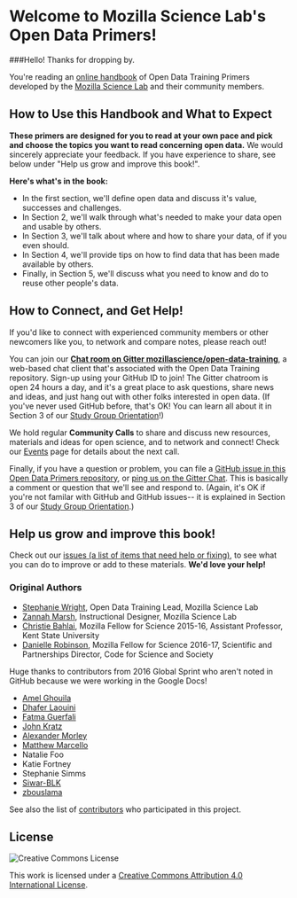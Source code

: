 # Welcome to Mozilla Science Lab's Open Data Primers!

###Hello! Thanks for dropping by.

You're reading an [online handbook](https://mozillascience.github.io/open-data-primers/) of Open Data Training Primers developed by the [Mozilla Science Lab](https://science.mozilla.org/) and their community members.  

## How to Use this Handbook and What to Expect

**These primers are designed for you to read at your own pace and pick and choose the topics you want to read concerning open data.**  We would sincerely appreciate your feedback.  If you have experience to share, see below under "Help us grow and improve this book!".

**Here's what's in the book:**
* In the first section, we'll define open data and discuss it's value, successes and challenges.
* In Section 2, we'll walk through what's needed to make your data open and usable by others.
* In Section 3, we'll talk about where and how to share your data, of if you even should.
* In Section 4, we'll provide tips on how to find data that has been made available by others.
* Finally, in Section 5, we'll discuss what you need to know and do to reuse other people's data.

## How to Connect, and Get Help!
If you'd like to connect with experienced community members or other newcomers like you, to network and compare notes, please reach out!

You can join our **[Chat room on Gitter mozillascience/open-data-training](https://gitter.im/mozillascience/open-data-training)**, a web-based chat client that's associated with the Open Data Training repository. Sign-up using your GitHub ID to join! The Gitter chatroom is open 24 hours a day, and it's a great place to ask questions, share news and ideas, and just hang out with other folks interested in open data. (If you've never used GitHub before, that's OK! You can learn all about it in Section 3 of our [Study Group Orientation](https://mozillascience.github.io/study-group-onboarding/index.html)!)

We hold regular **Community Calls** to share and discuss new resources, materials and ideas for open science, and to network and connect!  Check our [Events](https://science.mozilla.org/programs/events) page for details about the next call.

Finally, if you have a question or problem, you can file a [GitHub issue in this Open Data Primers repository](https://github.com/mozillascience/open-data-primers/issues), or [ping us on the Gitter Chat](https://gitter.im/mozillascience/open-data-training). This is basically a comment or question that we'll see and respond to. (Again, it's OK if you're not familar with GitHub and GitHub issues-- it is explained in Section 3 of our [Study Group Orientation](https://mozillascience.github.io/study-group-onboarding/index.html).)

## Help us grow and improve this book!
Check out our [issues (a list of items that need help or fixing)](https://github.com/mozillascience/open-data-primers/issues), to see what you can do to improve or add to these materials. **We'd love your help!**

### Original Authors
* [Stephanie Wright](https://github.com/stephwright), Open Data Training Lead, Mozilla Science Lab
* [Zannah Marsh](https://github.com/zee-moz), Instructional Designer, Mozilla Science Lab
* [Christie Bahlai](https://github.com/cbahlai), Mozilla Fellow for Science 2015-16, Assistant Professor, Kent State University
* [Danielle Robinson](https://github.com/daniellecrobinson), Mozilla Fellow for Science 2016-17, Scientific and Partnerships Director, Code for Science and Society

Huge thanks to contributors from 2016 Global Sprint who aren't noted in GitHub because we were working in the Google Docs!
* [Amel Ghouila](https://github.com/amelgh)
* [Dhafer Laouini](https://github.com/Dhaferl)
* [Fatma Guerfali](https://github.com/FatmaZG)
* [John Kratz](https://github.com/JEK-III)
* [Alexander Morley](https://github.com/alexmorley)
* [Matthew Marcello](https://github.com/mmarcello)
* Natalie Foo
* Katie Fortney
* Stephanie Simms
* [Siwar-BLK](https://github.com/Siwar-BLK)
* [zbouslama](https://github.com/zbouslama)

See also the list of [contributors](https://github.com/mozillascience/open-data-primers/graphs/contributors) who participated in this project.

## License
![Creative Commons License](https://i.creativecommons.org/l/by/4.0/88x31.png)

This work is licensed under a [Creative Commons Attribution 4.0 International License](http://creativecommons.org/licenses/by/4.0/).
